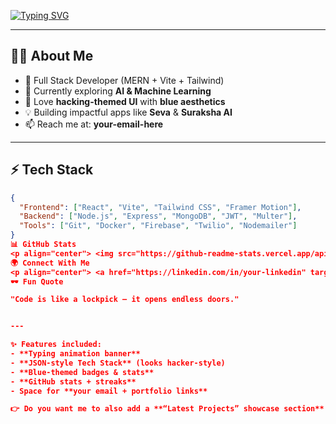 <!-- Typing Animation -->
[![Typing SVG](https://readme-typing-svg.demolab.com?font=Fira+Code&pause=1000&color=00FFFF&center=true&vCenter=true&width=800&lines=Hi%2C+I'm+Om+Dhanuka+%F0%9F%91%8B;Full+Stack+Web+Developer+%F0%9F%92%BB;AI+%26+ML+Explorer+%F0%9F%A4%96;Loves+Hacking-themed+Designs+%F0%9F%94%A5;Blue+is+my+color+%F0%9F%92%99)](https://git.io/typing-svg)

---

## 👨‍💻 About Me
- 🚀 Full Stack Developer (MERN + Vite + Tailwind)  
- 🔭 Currently exploring **AI & Machine Learning**  
- 🎨 Love **hacking-themed UI** with **blue aesthetics**  
- 💡 Building impactful apps like **Seva** & **Suraksha AI**  
- 📫 Reach me at: **your-email-here**

---

## ⚡ Tech Stack
```json
{
  "Frontend": ["React", "Vite", "Tailwind CSS", "Framer Motion"],
  "Backend": ["Node.js", "Express", "MongoDB", "JWT", "Multer"],
  "Tools": ["Git", "Docker", "Firebase", "Twilio", "Nodemailer"]
}
📊 GitHub Stats
<p align="center"> <img src="https://github-readme-stats.vercel.app/api?username=omdhanuka&show_icons=true&theme=radical" alt="GitHub Stats" height="160"/> <img src="https://github-readme-streak-stats.herokuapp.com/?user=omdhanuka&theme=radical" alt="GitHub Streak" height="160"/> </p>
🌍 Connect With Me
<p align="center"> <a href="https://linkedin.com/in/your-linkedin" target="_blank"> <img src="https://img.shields.io/badge/LinkedIn-0077B5?style=for-the-badge&logo=linkedin&logoColor=white"/> </a> <a href="https://github.com/omdhanuka" target="_blank"> <img src="https://img.shields.io/badge/GitHub-000?style=for-the-badge&logo=github&logoColor=white"/> </a> <a href="https://your-portfolio-link" target="_blank"> <img src="https://img.shields.io/badge/Portfolio-1E90FF?style=for-the-badge&logo=firefox&logoColor=white"/> </a> </p>
🕶 Fun Quote

"Code is like a lockpick — it opens endless doors."


---

✨ Features included:
- **Typing animation banner**  
- **JSON-style Tech Stack** (looks hacker-style)  
- **Blue-themed badges & stats**  
- **GitHub stats + streaks**  
- Space for **your email + portfolio links**  

👉 Do you want me to also add a **“Latest Projects” showcase section** (with clickable cards for Se
